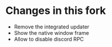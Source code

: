 # Changes in this fork
- Remove the integrated updater
- Show the native window frame
- Allow to disable discord RPC